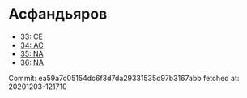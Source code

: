 # Асфандьяров
- [33: CE](33.md)
- [34: AC](34.md)
- [35: NA](35.md)
- [36: NA](36.md)

Commit: ea59a7c05154dc6f3d7da29331535d97b3167abb
 fetched at: 20201203-121710
